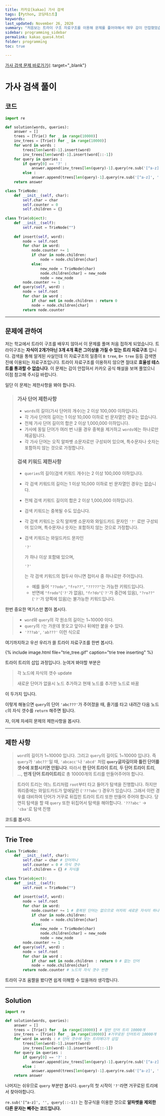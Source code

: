```yaml
---
title: 카카오[kakao] 가사 검색
tags: [Python, 코딩테스트]
keywords:
last_updated: November 26, 2020
summary: "처음보는 트라이 구조 자료구조를 이용해 문제를 풀어야해서 매우 감이 안잡혔었습니다. 역시 이런문제는 한번 맞아봐야 다음부터 제대로 풀 수 있습니다. 제 기억으로 2021 공채 시험에서도 트라이 구조를 이용한 문제가 3번인가 4번으로 나왔었는데 꼭 이해하고 넘어 가시길 바랍니다."
sidebar: programming_sidebar
permalink: kakao_ques4.html
folder: programming
toc: true

---
```


[가사 검색 문제 바로가기](https://programmers.co.kr/learn/courses/30/lessons/60060){: target="_blank"}

# 가사 검색 풀이

## 코드

```python
import re

def solution(words, queries):
    answer = []
    trees = [Trie() for _ in range(10000)]
    inv_trees = [Trie() for _ in range(10000)]
    for word in words :
        trees[len(word)-1].insert(word)
        inv_trees[len(word)-1].insert(word[::-1])
    for query in queries :
        if query[0] == '?' :
            answer.append(inv_trees[len(query)-1].query(re.sub('[^a-z]', '', query[::-1])))
        else :
            answer.append(trees[len(query)-1].query(re.sub('[^a-z]', '', query)))
    return answer

class TrieNode:
    def __init__(self, char):
        self.char = char
        self.counter = 0
        self.children = {}
        
class Trie(object):
    def __init__(self):
        self.root = TrieNode("")
    
    def insert(self, word):
        node = self.root
        for char in word:
            node.counter += 1
            if char in node.children:
                node = node.children[char]
            else:
                new_node = TrieNode(char)
                node.children[char] = new_node
                node = new_node
        node.counter += 1
    def query(self, word) :
        node = self.root
        for char in word :
            if char not in node.children : return 0
            node = node.children[char]
        return node.counter
```

****

## 문제에 관하여

저는 학교에서 트라이 구조를 배우지 않아서 이 문제를 풀며 처음 접하게 되었습니다. 트라이구조는 **자식이 2개가아닌 3개 4개 혹은 그이상을 가질 수 있는 트리 자료구조** 입니다. 검색을 통해 알게된 사실인데 이 자료구조의 일종이 `B tree`, `B+ tree` 등등 검색엔진에 이용되는 자료구조입니다. 트라이 자료구조를 이용하지 않으면 절대로 **효율성 테스트를 통과할 수 없습니다**. 이 문제는 감이 안잡혀서 카카오 공식 해설을 보며 풀었으니 이점 참고해 주시길 바랍니다.

일단 이 문제는 제한사항을 봐야 합니다.

> ### 가사 단어 제한사항
>
> - `words`의 길이(가사 단어의 개수)는 2 이상 100,000 이하입니다.
> - 각 가사 단어의 길이는 1 이상 10,000 이하로 빈 문자열인 경우는 없습니다.
> - 전체 가사 단어 길이의 합은 2 이상 1,000,000 이하입니다.
> - 가사에 동일 단어가 여러 번 나올 경우 중복을 제거하고 `words`에는 하나로만 제공됩니다.
> - 각 가사 단어는 오직 알파벳 소문자로만 구성되어 있으며, 특수문자나 숫자는 포함하지 않는 것으로 가정합니다.
>
> ### 검색 키워드 제한사항
>
> - `queries`의 길이(검색 키워드 개수)는 2 이상 100,000 이하입니다.
>
> - 각 검색 키워드의 길이는 1 이상 10,000 이하로 빈 문자열인 경우는 없습니다.
>
> - 전체 검색 키워드 길이의 합은 2 이상 1,000,000 이하입니다.
>
> - 검색 키워드는 중복될 수도 있습니다.
>
> - 각 검색 키워드는 오직 알파벳 소문자와 와일드카드 문자인 `'?'` 로만 구성되어 있으며, 특수문자나 숫자는 포함하지 않는 것으로 가정합니다.
>
> - 검색 키워드는 와일드카드 문자인
>
>    
>
>   ```
>   '?'
>   ```
>
>   가 하나 이상 포함돼 있으며,
>
>    
>
>   ```
>   '?'
>   ```
>
>   는 각 검색 키워드의 접두사 아니면 접미사 중 하나로만 주어집니다.
>
>   - 예를 들어 `"??odo"`, `"fro??"`, `"?????"`는 가능한 키워드입니다.
>   - 반면에 `"frodo"`(`'?'`가 없음), `"fr?do"`(`'?'`가 중간에 있음), `"?ro??"`(`'?'`가 양쪽에 있음)는 불가능한 키워드입니다.

한번 중요한 액기스만 뽑아 봅시다.

>* `word`와 `query`의 각 원소의 길이는 1~10000 이다.
>* `query`의 `?`는 가운데 못오고 앞이나 뒤에만 붙을 수 있다.
>  * `'???ab'`, `'ab???'` 이런 식으로

여기까지하고 우선 우리가 쓸 트라이 자료구조를 한번 봅시다.

{% include image.html file="trie_tree.gif" caption="trie tree inserting" %}

트라이 트리의 삽입 과정입니다. 눈여겨 봐야할 부분은

> 각 노드에 자식의 갯수 update
>
> 새로운 단어가 없을시 노드 추가하고 현재 노드를 추가한 노드로 바꿈

이 두가지 입니다.  

이렇게 해놓으면 `query`의 단어 `'abc???'`가 주어졌을 때, 줄기를 타고 내려간 다음 노드  `c`의 자식 갯수를 `return` 해주면 됩니다.

자, 이제 자세히 문제의 제한사항을 봅시다.

****

## 제한 사항

> `word`의 길이가 1~10000 입니다. 그리고 `query`의 길이도 1~10000 입니다. 즉 `query`가 `'abc??'`일 때, `'abcacc'`나 `'abcd'` 처럼 **`query`글자길이와 틀린 단어를 갯수에 포함시키면 안됩니다**. 따라서 **한 단어 트라이 트리**, **두 단어 트라이 트리**, ..., **만개 단어 트라이트리**로 총 10000개의 트리를 만들어주어야 합니다.  

> 트라이 트리는 여느 트리처럼 `root`부터 타고 들어가 탐색을 진행합니다. 하지만 쿼리중에는 와일드카드가 앞에달린 (`'???abc'`) 경우가 있습니다. 그래서 이런 경우를 대비하여 단어가 거꾸로 뒤집힌 트라이 트리 또한 만들어 주어야 합니다. 당연히 탐색을 할 때 `query` 또한 뒤집어서 탐색을 해야합니다. `'???abc'` -> `'cba'`로 탐색 진행

코드를 봅시다.

****

## Trie Tree

```python
class TrieNode:
    def __init__(self, char):
        self.char = char # 단어하나
        self.counter = 0 # 자식 갯수
        self.children = {} # 자식들
        
class Trie(object):
    def __init__(self):
        self.root = TrieNode("")
    
    def insert(self, word):
        node = self.root
        for char in word:
            node.counter += 1 # 중복된 단어는 없으므로 어차피 새로운 자식이 하나 추가됨. 그래서 for문마다 1 증가
            if char in node.children:
                node = node.children[char]
            else:
                new_node = TrieNode(char)
                node.children[char] = new_node
                node = new_node
        node.counter += 1
    def query(self, word) :
        node = self.root
        for char in word :
            if char not in node.children : return 0 # 없는 단어
            node = node.children[char] 
        return node.counter # 노드의 자식 갯수 반환
```

트라이 구조 움짤을 봤다면 쉽게 이해할 수 있을꺼라 생각합니다.

****

## Solution

```python
import re

def solution(words, queries):
    answer = []
    trees = [Trie() for _ in range(10000)] # 일반 단어 트리 10000개
    inv_trees = [Trie() for _ in range(10000)] #거꾸로된 단어트리 10000개
    for word in words : # 단어 갯수에 맞는 트리에다가 삽입
        trees[len(word)-1].insert(word) 
        inv_trees[len(word)-1].insert(word[::-1])
    for query in queries :
        if query[0] == '?' :
            answer.append(inv_trees[len(query)-1].query(re.sub('[^a-z]', '', query[::-1])))
        else :
            answer.append(trees[len(query)-1].query(re.sub('[^a-z]', '', query)))
    return answer
```

나머지는 쉬우므로 `query` 부분만 봅시다. `query`의 첫 시작이 `'?'`라면 거꾸로된 트리에서 찾아야합니다.  

`re.sub('[^a-z]', '', query[::-1])` 는 정규식을 이용한 것으로 **알파벳을 제외한 다른 문자는 빼주는 코드입니다.**

